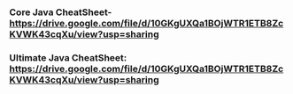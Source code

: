 ### Core Java CheatSheet-https://drive.google.com/file/d/10GKgUXQa1BOjWTR1ETB8ZcKVWK43cqXu/view?usp=sharing

### Ultimate Java CheatSheet: https://drive.google.com/file/d/10GKgUXQa1BOjWTR1ETB8ZcKVWK43cqXu/view?usp=sharing
